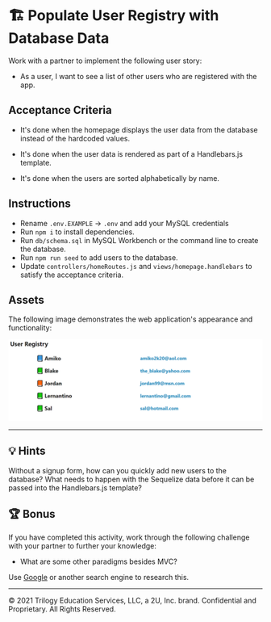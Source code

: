 # 🏗️ Populate User Registry with Database Data

Work with a partner to implement the following user story:

- As a user, I want to see a list of other users who are registered with the app.

## Acceptance Criteria

- It's done when the homepage displays the user data from the database instead of the hardcoded values.

- It's done when the user data is rendered as part of a Handlebars.js template.

- It's done when the users are sorted alphabetically by name.

## Instructions

- Rename `.env.EXAMPLE` -> `.env` and add your MySQL credentials
- Run `npm i` to install dependencies.
- Run `db/schema.sql` in MySQL Workbench or the command line to create the database.
- Run `npm run seed` to add users to the database.
- Update `controllers/homeRoutes.js` and `views/homepage.handlebars` to satisfy the acceptance criteria.

## Assets

The following image demonstrates the web application's appearance and functionality:

![The homepage displays a list of users and their e-mail addresses](./Images/01-user-registry.png)

---

## 💡 Hints

Without a signup form, how can you quickly add new users to the database? What needs to happen with the Sequelize data before it can be passed into the Handlebars.js template?

## 🏆 Bonus

If you have completed this activity, work through the following challenge with your partner to further your knowledge:

- What are some other paradigms besides MVC?

Use [Google](https://www.google.com) or another search engine to research this.

---

© 2021 Trilogy Education Services, LLC, a 2U, Inc. brand. Confidential and Proprietary. All Rights Reserved.
